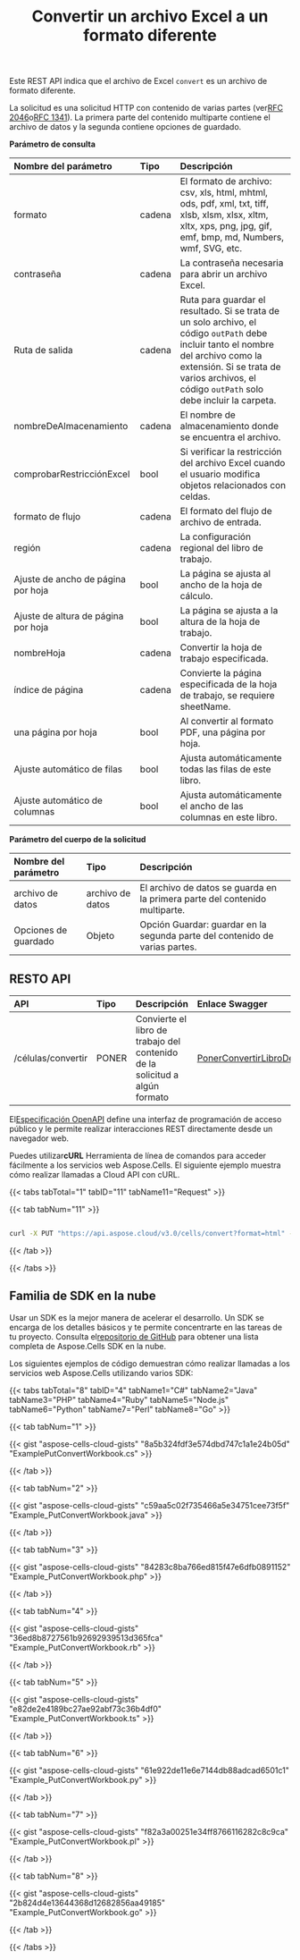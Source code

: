 ﻿---
title: Convertir un archivo Excel a un formato diferente
second_title: Aspose.Cells Cloud Documen
linktitle: Convertir Excel
type: docs
url: /es/convert-an-excel-file-to-different-formats/
aliases: [/convert-excel-workbook-to-different-file-formats/,/convert/excel-to-different-formats/]
keywords: Convert excel files to kinds of format files
description: Aspose.Cells Cloud REST API admite la conversión de archivos de Excel a diversos formatos. El SDK es compatible con diversos lenguajes de desarrollo, como Android, C#, Go, Java, NodeJS, Perl, PHP, Python, Ruby y Swift.
weight: 10
kwords: Excel, Office Nube, REST API, Hoja de cálculo, PDF, CSV, JSON, Markdown, Convertir Excel
---
Este REST API indica que el archivo de Excel `convert` es un archivo de formato diferente.

La solicitud es una solicitud HTTP con contenido de varias partes (ver[RFC 2046](http://tools.ietf.org/html/rfc2046#page-17)o[RFC 1341](http://www.w3.org/Protocols/rfc1341/7_2_Multipart.html)). La primera parte del contenido multiparte contiene el archivo de datos y la segunda contiene opciones de guardado.

**Parámetro de consulta**

|Nombre del parámetro|Tipo|Descripción|
|:- |:- |:- |
|formato|cadena|El formato de archivo: csv, xls, html, mhtml, ods, pdf, xml, txt, tiff, xlsb, xlsm, xlsx, xltm, xltx, xps, png, jpg, gif, emf, bmp, md, Numbers, wmf, SVG, etc.|
|contraseña|cadena| La contraseña necesaria para abrir un archivo Excel.|
|Ruta de salida|cadena| Ruta para guardar el resultado. Si se trata de un solo archivo, el código `outPath` debe incluir tanto el nombre del archivo como la extensión. Si se trata de varios archivos, el código `outPath` solo debe incluir la carpeta.|
|nombreDeAlmacenamiento|cadena| El nombre de almacenamiento donde se encuentra el archivo.|
|comprobarRestricciónExcel|bool| Si verificar la restricción del archivo Excel cuando el usuario modifica objetos relacionados con celdas.|
|formato de flujo|cadena| El formato del flujo de archivo de entrada.|
|región|cadena| La configuración regional del libro de trabajo.|
|Ajuste de ancho de página por hoja|bool| La página se ajusta al ancho de la hoja de cálculo.|
|Ajuste de altura de página por hoja|bool| La página se ajusta a la altura de la hoja de trabajo.|
|nombreHoja|cadena| Convertir la hoja de trabajo especificada.|
|índice de página|cadena| Convierte la página especificada de la hoja de trabajo, se requiere sheetName.|
|una página por hoja|bool| Al convertir al formato PDF, una página por hoja.|
|Ajuste automático de filas|bool| Ajusta automáticamente todas las filas de este libro.|
|Ajuste automático de columnas|bool| Ajusta automáticamente el ancho de las columnas en este libro.|

**Parámetro del cuerpo de la solicitud**

|Nombre del parámetro|Tipo|Descripción|
|:- |:- |:- |
|archivo de datos| archivo de datos|El archivo de datos se guarda en la primera parte del contenido multiparte.|
|Opciones de guardado| Objeto|Opción Guardar: guardar en la segunda parte del contenido de varias partes.|

## RESTO API

|**API**|**Tipo**|**Descripción**|**Enlace Swagger**|
|:- |:- |:- |:- |
|/células/convertir|PONER|Convierte el libro de trabajo del contenido de la solicitud a algún formato|[PonerConvertirLibroDeTrabajo](https://apireference.aspose.cloud/cells/#/Workbook/PutConvertWorkBook)|

 El[Especificación OpenAPI](https://apireference.aspose.cloud/cells/#/Workbook/PutConvertWorkBook) define una interfaz de programación de acceso público y le permite realizar interacciones REST directamente desde un navegador web.

 Puedes utilizar**cURL** Herramienta de línea de comandos para acceder fácilmente a los servicios web Aspose.Cells. El siguiente ejemplo muestra cómo realizar llamadas a Cloud API con cURL.

{{< tabs tabTotal="1" tabID="11" tabName11="Request" >}}

{{< tab tabNum="11" >}}

```bash

curl -X PUT "https://api.aspose.cloud/v3.0/cells/convert?format=html" -H "accept: multipart/form-data" -H "Content-Type: multipart/form-data" -H "x-aspose-client: Containerize.Swagger" -d {"File":{}}
```

{{< /tab >}}

{{< /tabs >}}

## Familia de SDK en la nube

 Usar un SDK es la mejor manera de acelerar el desarrollo. Un SDK se encarga de los detalles básicos y te permite concentrarte en las tareas de tu proyecto. Consulta el[repositorio de GitHub](https://github.com/aspose-cells-cloud) para obtener una lista completa de Aspose.Cells SDK en la nube.

Los siguientes ejemplos de código demuestran cómo realizar llamadas a los servicios web Aspose.Cells utilizando varios SDK:

{{< tabs tabTotal="8" tabID="4" tabName1="C#" tabName2="Java" tabName3="PHP" tabName4="Ruby" tabName5="Node.js" tabName6="Python" tabName7="Perl" tabName8="Go" >}}

{{< tab tabNum="1" >}}

{{< gist "aspose-cells-cloud-gists" "8a5b324fdf3e574dbd747c1a1e24b05d" "ExamplePutConvertWorkbook.cs" >}}

{{< /tab >}}

{{< tab tabNum="2" >}}

{{< gist "aspose-cells-cloud-gists" "c59aa5c02f735466a5e34751cee73f5f" "Example_PutConvertWorkbook.java" >}}

{{< /tab >}}

{{< tab tabNum="3" >}}

{{< gist "aspose-cells-cloud-gists" "84283c8ba766ed815f47e6dfb0891152" "Example_PutConvertWorkbook.php" >}}

{{< /tab >}}

{{< tab tabNum="4" >}}

{{< gist "aspose-cells-cloud-gists" "36ed8b8727561b92692939513d365fca" "Example_PutConvertWorkbook.rb" >}}

{{< /tab >}}

{{< tab tabNum="5" >}}

{{< gist "aspose-cells-cloud-gists" "e82de2e4189bc27ae92abf73c36b4df0" "Example_PutConvertWorkbook.ts" >}}

{{< /tab >}}

{{< tab tabNum="6" >}}

{{< gist "aspose-cells-cloud-gists" "61e922de11e6e7144db88adcad6501c1" "Example_PutConvertWorkbook.py" >}}

{{< /tab >}}

{{< tab tabNum="7" >}}

{{< gist "aspose-cells-cloud-gists" "f82a3a00251e34ff8766116282c8c9ca" "Example_PutConvertWorkbook.pl" >}}

{{< /tab >}}

{{< tab tabNum="8" >}}

{{< gist "aspose-cells-cloud-gists" "2b824d4e13644368d12682856aa49185" "Example_PutConvertWorkbook.go" >}}

{{< /tab >}}

{{< /tabs >}}
